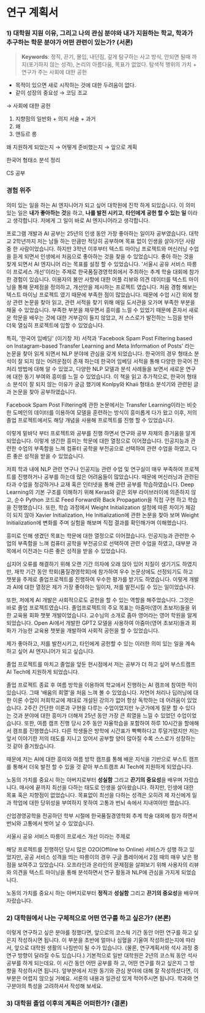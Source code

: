 # 연구 계획서

### 1) 대학원 지원 이유, 그리고 나의 관심 분야와 내가 지원하는 학교, 학과가 추구하는 학문 분야가 어떤 관련이 있는가? (서론)

> **Keywords**: 정직, 끈기, 몰입, 내던짐, 깊게 탐구하는 사고 방식, 안되면 될때 까지(포기하지 않는 성격), 논리의 아름다움, 목표가 없었다. 탐색적 행위의 가치  + 연구가 주는 사회에 대한 공헌

- 목적이 있으면 새로 시작하는 것에 대한 두려움이 없다.
- 같이 성장의 중요성 → 코딩 조교

→ 사회에 대한 공헌

1. 지향점의 일반화 + 의지 서술 + 과거
2. 왜
3. 앤듀르 릉

왜 지원하게 되었는지 → 어떻게 준비했는지 → 앞으로 계획

한국어 형태소 분석 정리

CS 공부

### 경험 위주

의미 있는 일을 하는 AI 엔지니어가 되고 싶어 대학원에 진학 하게 되있습니다. 이 의미 있는 일은 **내가 좋아하는 것**을 하고, **나를 발전 시키고**, **타인에게 공헌 할 수 있는 일** 이라고 생각합니다. 저에게 그 일이 바로 AI 엔지니어라고 생각합니다.

프로그램 개발과 AI 공부는 25년의 인생 동안 가장 좋아하는 일이자 공부였습니다. 대학교 2학년까지 저는 남들 하는 만큼만 적당히 공부하며 목표 없이 인생을 살아가던 사람 중 한 사람이었습니다. 하지만 3학년 이후부터 텍스트 마이닝 프로젝트와 머신러닝 수업을 듣게 되면서 인생에서 처음으로 좋아하는 것을 찾을 수 있었습니다. 좋아 하는 것을 찾게 되면서 AI 엔지니어 라는 목표를 설정 할 수 있었습니다. '서울시 공유 서비스 따릉이 프로세스 개선'이라는 주제로 한국품질경영학회에서 주최하는 추계 학술 대회에 참가한 경험이 있습니다. 이용자의 불만 사항에 대한 어플 리뷰와 의견 데이터를 텍스트 마이닝을 통해 문제점을 정의하고, 개선안을 제시하는 프로젝트 였습니다. 처음 경험 해보는 텍스트 마이닝 프로젝트 였기 때문에 부족한 점이 많았습니다. 때문에 수업 시간 외에 항상 관련 논문을 찾아 읽고, 관련 서적을 찾기 위해 매일 도서관을 오가며 부족한 부분을 채울 수 있었습니다. 부족한 부분을 채우면서 흥미를 느낄 수 있었기 때문에 혼자서 새로운 학문을 배우는 것에 대한 거부감이 들지 않았고, 저 스스로가 발전하는 느낌을 받아 더욱 열심히 프로젝트에 임할 수 있었습니다.

특히, '한국어 임베딩' (이기창 저) 서적과 'Facebook Spam Post Filtering based on Instagram-based Transfer Learning and Meta Information of Posts' 라는 논문을 찾아 읽게 되면서 NLP 분야에 관심을 갖게 되었습니다. 한국어의 경우 형태소 분석이 잘 되지 않는 어려운점이 존재 하는데 한국어 임베딩 서적을 통해 다양한 한국어 전처리 방법에 대해 알 수 있었고, 다양한 NLP 모델과 분석 사례들을 보면서 새로운 연구에 대한 동기 부여와 흥미를 느낄 수 있었습니다. 이 책을 읽고 추가적으로, 한국어 형태소 분석이 잘 되지 않는 이유가 궁금 했기에 Konlpy와 Khaii 형태소 분석기와 관련된 글과 논문을  찾아 공부하였습니다.

Facebook Spam Post Filtering에 관한 논문에서는 Transfer Learning이라는  비슷한 도메인의 데이터를 이용하여 모델을 훈련하는 방식이 흥미롭게 다가 왔고 이후, 저의 졸업 프로젝트에서도 해당 개념을 사용해 프로젝트를 진행 할 수 있었습니다.

이렇게 밑바닥 부터 프로젝트와 공부를 진행 하면서 연구와 공부 자체의 즐거움을 알게 되었습니다. 이렇게 생긴한 흥미는 학문에 대한 열정으로 이어졌습니다. 인공지능과 관련한 수업의 부족함을 느껴 컴퓨터 공학을 부전공으로 선택하여 관련 수업을 하였고,  다른 좋은 성적을 받을 수 있었습니다.

저희 학과 내에 NLP 관련 연구나 인공지능 관련 수업 및 연구실이 매우 부족하여 프로젝트를 진행하거나 공부를 하는데 많은 어려움들이 많았습니다. 때문에 머신러닝과 관련된 타과 수업을 청강하거나 교재 혹은 인터넷을 통해 관련 공부를 학습하였습니다. Deep Learning의 기본 구조를 이해하기 위해 Keras와 같은 외부 라이브러이에 의존하지 않고, 순수 Python 코드로 Feed Forward와 Back Propagation을 직접 구현 하고 학습을 진행했습니다. 또한, 학습 과정에서 Weight Initialization 설정에 따른 차이가 체감이 되지 않아 Xavier Initialization, He Initialization에 관한 논문을 찾아 보며 Weight Initialization에 변화를 주며 실험을 해보며 직접 결과를 확인해가며 이해했습니다.

흥미로 인해 생겼던 목표는 학문에 대한 열정으로 이어졌습니다. 인공지능과 관련한 수업의 부족함을 느껴 컴퓨터 공학을 부전공으로 선택하여 관련 수업을 하였고, 대부분 과목에서 이전과는 다른 좋은 성적을 받을 수 있었습니다.

심지어 오류를 해결하기 위해 오랜 기간 의자에 오래 앉아 있어 치질이 생기기도 하였지만, 재학 기간 동안 학회(품질경영학회)에 참가하여 우수 논문상에도 선정되기도 하고 챗봇을 주제로 졸업프로젝트를 진행하여 우수한 평가를 받기도 하였습니다. 이렇게 개발과 AI에 대한 열정은 제가 가장 좋아하는 일이자, 저를 발전시킬 수 있는 일이었습니다.

또한, 저에게 AI 개발은 사회적으로도 공헌을 할 수 있는 역할을 해주었습니다. 그것은 바로 졸업 프로젝트였습니다. 졸업프로젝트의 주요 목표는 아줌마(영어 초보자)들을 위한 교육용 회화 챗봇 개발이었습니다. 교수님의 소개로 줌마 영어라는 영어 학원을 알게 되었습니다. Open Ai에서 개발한 GPT2 모델을 사용하여 아줌마(영어 초보자)들과 회화가 가능한 교육용 챗봇을 개발하여 사회적 공헌을 할 수 있었습니다.

제가 좋아하고, 저를 발전시키고, 타인에게 공헌할 수 있는 이러한 의미 있는 일을 계속하고 싶어 AI 엔지니어가 되고 싶습니다.

졸업 프로젝트를 마치고 졸업을 앞둔 현시점에서 저는 공부가 더 하고 싶어 부스트캠프 AI Tech에 지원하게 되었습니다.

졸업 프로젝트 종료 후 여름 방학을 이용하여 학교에서 진행하는 AI 캠프에 참여한 적이 있습니다. 그때 '배움의 희열'을 처음 느껴 볼 수 있었습니다. 자연어 처리나 딥러닝에 대한 이론 수업이 저희학교에 제대로 개설된 강의가 없어 항상 독학하는 데 어려움이 있었습니다. 2주간 간단한 이론과 구현을 다루는 수업이었지만 누군가에게 질문 할 수 있다는 것과 분야에 대한 흥미가 더해져 25년 동안 가장 큰 희열을 느낄 수 있었던 수업이었습니다. 또한, 여름 캠프 진행 당시 2주 동안 자율학습을 포함하여 하루 10시간을 할애해서 캠프를 진행했습니다. 다른 학생들은 방학에 시간표가 빡빡하다고 투덜거렸지만 저는 앞서 이야기한 저의 태도를 지니고 있어서 공부할 양이 많아질 수록 스스로가 성장하는 것 같아 즐거웠습니다.

때문에 저는 AI에 대한 흥미와 여름 방학 캠프를 통해 배운 지식을 기반으로 부스트 캠프를 통해서 더욱 발전 할 수 있을 것 같아 부스트캠프 AI Tech에 지원하게 되었습니다.

노동의 가치를 중요시 하는 아버지로부터 **성실함** 그리고 **끈기의 중요성**을 배우며 자랐습니다. 매사에 끝까지 최선을 다하는 태도로 인생을 살아왔습니다. 하지만, 인생에 대한 목표 혹은 지향점이 없었습니다. 목표없이 최선을 다하는 성격은 오히려 제 자신에게 일과 학업에 대한 당위성을 부여하지 못하여 고통과 번뇌 속에서 지내여야만 했습니다.

산업경영공학을 전공하던 학부 시절에 한국품질경영학회 추계 학술 대회에 참가 하면서 번뇌와 고통에서 벗어 날 수 있었습니다.

서울시 공유 서비스 따릉이 프로세스 개선 이라는 주제로

해당 프로젝트를 진행하던 당시 많은 O2O(Offilne to Online) 서비스가 성행 하고 있었지만, 공공 서비스 성격을 띄는 따릉이의 경우 구글 플레이에서 2점 때의 매우 낮은 평점을 보여주고 있었습니다. 오프라인과 온라인의 문제점을 살펴보기 위해 사용자의 리뷰와 의견을 텍스트 마이닝을 통해 분석하면서 연구 활동과 NLP에 관심을 가지게 되었습니다.

노동의 가치를 중요시 하는 아버지로부터 **정직**과 **성실함** 그리고 **끈기의 중요성**을 배우며 자랐습니다.

### 2) 대학원에서 나는 구체적으로 어떤 연구를 하고 싶은가? (본론)

이렇게 연구하고 싶은 분야를 정했다면, 앞으로의 코스웍 기간 동안 어떤 연구를 하고 싶은지 작성하시면 됩니다. 이 부분을 초반에 얼마나 심혈을 기울여 작성하셨는지에 따라서, 앞으로 대학원 생활의 나침반이 될 수가 있습니다. (물론, 연구계획서와 석사 과정 중 연구 방향이 달라질 수도 있습니다.) 기본적으로 일반 대학원은 2년의 코스웍 동안 석사 공부를 하게 되는데요. 이 시간 동안 어떤 공부를 하 고, 어떤 연구를 하고 싶은지 그 방향을 작성하시면 됩니다. 앞부분에서 지원 동기와 관심 분야에 대해 잘 작성하셨다면, 이 부분은 어렵지 않으실 거예요. 서론의 내용과 일관성 있게 적어주시면 됩니다. 학과와 연구분야의 특성을 고려하셔서 작성해 보세요.

### 3) 대학원 졸업 이후의 계획은 어떠한가? (결론)